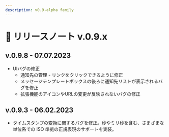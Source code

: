 ```yaml
---
description: v0.9-alpha family
---
```


<!--
# 🔖 リリースノート v.0.9.x
-->

# 🔖 リリースノート v.0.9.x

## v.0.9.8 - 07.07.2023

* UIバグの修正
  * 通知先の管理 - リンクをクリックできるように修正
  * メッセージテンプレートボックスの後ろに通知先リストが表示されるバグを修正
  * 拡張機能のアイコンやURLの変更が反映されないバグの修正

## v.0.9.3 - 06.02.2023

* タイムスタンプの変換に関するバグを修正。秒やミリ秒を含む、さまざまな単位系での ISO 準拠の正規表現のサポートを実装。
